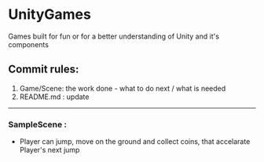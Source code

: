 # UnityGames
Games built for fun or for a better understanding of Unity and it's components

## Commit rules:

1. Game/Scene: the work done - what to do next / what is needed
2. README.md : update

<hr>

### SampleScene : 
  - Player can jump, move on the ground and collect coins, that accelarate Player's next jump
  
  
